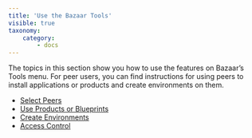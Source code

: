```yaml
---
title: 'Use the Bazaar Tools'
visible: true
taxonomy:
    category:
        - docs
---
```


The topics in this section show you how to use the features on Bazaar’s Tools menu. For peer users, you can find instructions for using peers to install applications or products and create environments on them. 

* [Select Peers](select-peers)
* [Use Products or Blueprints](use-products-blueprints)
* [Create Environments](create-environments)
* [Access Control](access-control)